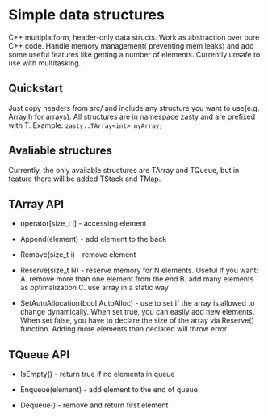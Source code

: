 
# Simple data structures
C++ multiplatform, header-only data structs. Work as abstraction over pure C++ code. Handle memory management( preventing mem leaks) and add some useful features like getting a number of elements. Currently unsafe to use with multitasking.

## Quickstart
Just copy headers from src/ and include any structure you want to use(e.g. Array.h for arrays). All structures are in namespace zasty and are prefixed with T. Example:
```zasty::TArray<int> myArray;```

## Avaliable structures
Currently, the only available structures are TArray and TQueue, but in feature there will be added TStack and TMap.

## TArray API
 - operator\[size_t i\] - accessing element

 - Append(element) - add element to the back

 - Remove(size_t i) - remove element

 - Reserve(size_t N) - reserve memory for N elements. Useful if you want: A. remove more than one element from the end B. add many elements as optimalization C. use array in a static way

 - SetAutoAllocation(bool AutoAlloc) - use to set if the array is allowed to change dynamically. When set true, you can easily add new elements. When set false, you have to declare the size of the array via Reserve() function. Adding more elements than declared will throw error
 
 ## TQueue API
 - IsEmpty() - return true if no elements in queue
 
 - Enqueue(element) - add element to the end of queue
 
 - Dequeue() - remove and return first element